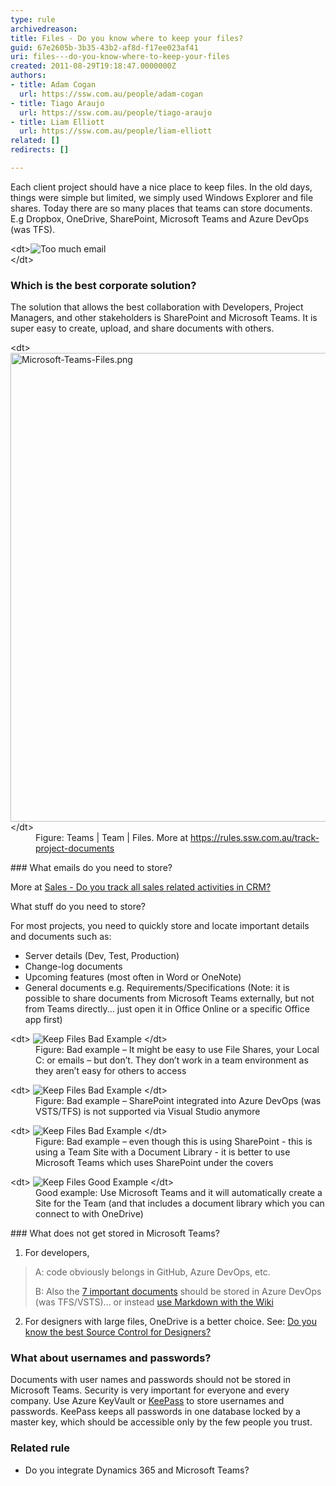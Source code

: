 ```yaml
---
type: rule
archivedreason: 
title: Files - Do you know where to keep your files?
guid: 67e2605b-3b35-43b2-af8d-f17ee023af41
uri: files---do-you-know-where-to-keep-your-files
created: 2011-08-29T19:18:47.0000000Z
authors:
- title: Adam Cogan
  url: https://ssw.com.au/people/adam-cogan
- title: Tiago Araujo
  url: https://ssw.com.au/people/tiago-araujo
- title: Liam Elliott
  url: https://ssw.com.au/people/liam-elliott
related: []
redirects: []

---
```


Each client project should have a nice place to keep files. In the old days, things were simple but limited, we simply used Windows Explorer and file shares. Today there are so many places that teams can store documents. E.g Dropbox, OneDrive, SharePoint, Microsoft Teams and Azure DevOps (was TFS).
<dl class="image">&lt;dt&gt;<img src="Screen Shot 2020-10-29 at 11.02.48 AM.png" alt="Too much email"><br>&lt;/dt&gt;</dl>
<!--endintro-->

### Which is the best corporate solution?


The solution that allows the best collaboration with Developers, Project Managers, and other stakeholders is SharePoint and Microsoft Teams. It is super easy to create, upload, and share documents with others.
<dl class="image">&lt;dt&gt;
      <img src="Microsoft-Teams-Files.png" alt="Microsoft-Teams-Files.png" style="width:750px;">
   &lt;/dt&gt;<dd>Figure: Teams | Team | Files. More at 
      <a href="/_layouts/15/FIXUPREDIRECT.ASPX?WebId=3dfc0e07-e23a-4cbb-aac2-e778b71166a2&TermSetId=07da3ddf-0924-4cd2-a6d4-a4809ae20160&TermId=c34a016c-d126-4e10-859e-4a0bbd2f08a6">https://rules.ssw.com.au/track-project-documents</a><br></dd></dl>
### What emails do you need to store?

More at [Sales - Do you track all sales related activities in CRM?](/_layouts/15/FIXUPREDIRECT.ASPX?WebId=3dfc0e07-e23a-4cbb-aac2-e778b71166a2&TermSetId=07da3ddf-0924-4cd2-a6d4-a4809ae20160&TermId=aad93e59-5977-466f-8ab5-39b21fbca4dd)

What stuff do you need to store?

For most projects, you need to quickly store and locate important details and documents such as:

* Server details (Dev, Test, Production)
* Change-log documents
* Upcoming features (most often in Word or OneNote)
* General documents e.g. Requirements/Specifications (Note: it is possible to share documents from Microsoft Teams externally, but not from Teams directly... just open it in Office Online or a specific Office app first)



<dl class="badImage">&lt;dt&gt; 
      <img alt="Keep Files Bad Example" src="Dont-keep-files.jpg"> 
   &lt;/dt&gt;<dd>Figure: Bad example – It might be easy to use File Shares, your Local C: or emails – but don’t. They don’t work in a team environment as they aren’t easy for others to access</dd></dl><dl class="badImage">&lt;dt&gt; 
      <img alt="Keep Files Bad Example" src="keep-files-TFS.jpg"> 
   &lt;/dt&gt;<dd>Figure: Bad example – SharePoint integrated into Azure DevOps (was VSTS/TFS) is not supported via Visual Studio anymore</dd></dl><dl class="badImage">&lt;dt&gt; 
      <img alt="Keep Files Bad Example" src="keep-files-SP.jpg"> 
   &lt;/dt&gt;<dd>Figure: Bad example – even though this is using SharePoint - this is using a Team Site with a Document Library - it is better to use Microsoft Teams which uses SharePoint under the covers</dd></dl><dl class="goodImage">&lt;dt&gt; 
      <img alt="Keep Files Good Example" src="keep-files-sp-teams.jpg"> 
   &lt;/dt&gt;<dd>Good example: Use Microsoft Teams and it will automatically create a Site for the Team (and that includes a document library which you can connect to with OneDrive)</dd></dl>
### What does not get stored in Microsoft Teams? 


1.	For developers,


> A: code obviously belongs in GitHub, Azure DevOps, etc.
> 
> B: Also the [7 important documents](/_layouts/15/FIXUPREDIRECT.ASPX?WebId=3dfc0e07-e23a-4cbb-aac2-e778b71166a2&TermSetId=07da3ddf-0924-4cd2-a6d4-a4809ae20160&TermId=951ffbf9-4066-42f3-a9b7-e0d8603e728b) should be stored in Azure DevOps (was TFS/VSTS)... or instead        [use Markdown with the Wiki](/_layouts/15/FIXUPREDIRECT.ASPX?WebId=3dfc0e07-e23a-4cbb-aac2-e778b71166a2&TermSetId=07da3ddf-0924-4cd2-a6d4-a4809ae20160&TermId=846474eb-27a1-4645-90ee-10a349fef714)


2.	For designers with large files, OneDrive is a better choice. See: [Do you know the best Source Control for Designers?](/_layouts/15/FIXUPREDIRECT.ASPX?WebId=3dfc0e07-e23a-4cbb-aac2-e778b71166a2&TermSetId=07da3ddf-0924-4cd2-a6d4-a4809ae20160&TermId=2df3378d-f923-4f3f-8c86-ec1074f7f98b)

### What about usernames and passwords?


Documents with user names and passwords should not be stored in Microsoft Teams. Security is very important for everyone and every company. Use Azure KeyVault or [KeePass](http://keepass.info/) to store usernames and passwords. KeePass keeps all passwords in one database locked by a master key, which should be accessible only by the few people you trust.



### Related rule


* Do you integrate Dynamics 365 and Microsoft Teams?
